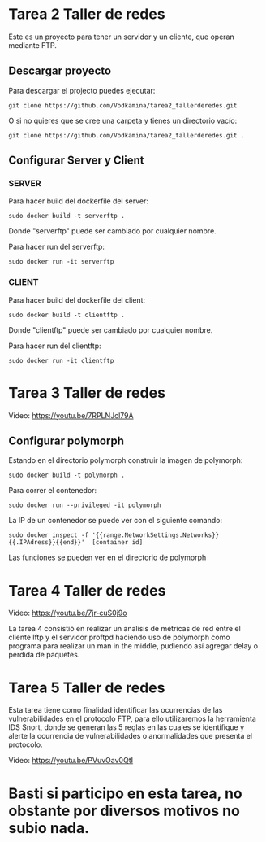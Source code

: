 # Tarea 2 Taller de redes

Este es un proyecto para tener un servidor y un cliente, que operan mediante FTP.

## Descargar proyecto

Para descargar el projecto puedes ejecutar:

`git clone https://github.com/Vodkamina/tarea2_tallerderedes.git`

O si no quieres que se cree una carpeta y tienes un directorio vacío:

`git clone https://github.com/Vodkamina/tarea2_tallerderedes.git .`

## Configurar Server y Client

### SERVER

Para hacer build del dockerfile del server:

`sudo docker build -t serverftp .`

Donde "serverftp" puede ser cambiado por cualquier nombre.

Para hacer run del serverftp:

`sudo docker run -it serverftp`

### CLIENT

Para hacer build del dockerfile del client:

`sudo docker build -t clientftp .`

Donde "clientftp" puede ser cambiado por cualquier nombre.

Para hacer run del clientftp:

`sudo docker run -it clientftp`

# Tarea 3 Taller de redes

Video: https://youtu.be/7RPLNJcl79A

## Configurar polymorph

Estando en el directorio polymorph construir la imagen de polymorph:

`sudo docker build -t polymorph .`

Para correr el contenedor:

`sudo docker run --privileged -it polymorph`

La IP de un contenedor se puede ver con el siguiente comando:

`sudo docker inspect -f '{{range.NetworkSettings.Networks}}{{.IPAdress}}{{end}}'  [container id]`

Las funciones se pueden ver en el directorio de polymorph

# Tarea 4 Taller de redes

Video: https://youtu.be/7jr-cuS0j9o

La tarea 4 consistió en realizar un analisis de métricas de red entre el cliente lftp y el servidor proftpd haciendo uso de polymorph como programa para realizar un man in the middle, pudiendo así agregar delay o perdida de paquetes.

# Tarea 5 Taller de redes

Esta tarea tiene como finalidad identificar las ocurrencias de las vulnerabilidades en el protocolo FTP, para ello
utilizaremos la herramienta IDS Snort, donde se generan las 5 reglas en las cuales se identifique y alerte la ocurrencia de
vulnerabilidades o anormalidades que presenta el protocolo.

Video: https://youtu.be/PVuvOav0QtI
# Basti si participo en esta tarea, no obstante por diversos motivos no subio nada.
